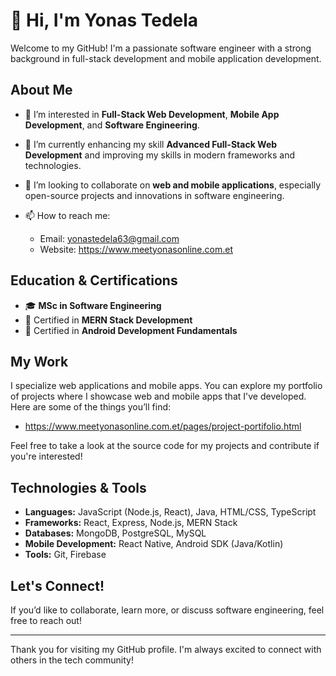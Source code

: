 # 👋 Hi, I'm Yonas Tedela
 

Welcome to my GitHub! I'm a passionate software engineer with a strong background in full-stack development and mobile application development.



## About Me

- 👀 I’m interested in **Full-Stack Web Development**, **Mobile App Development**, and **Software Engineering**.
- 🌱 I’m currently enhancing my skill **Advanced Full-Stack Web Development** and improving my skills in modern frameworks and technologies. 
- 💞️ I’m looking to collaborate on **web and mobile applications**, especially open-source projects and innovations in software engineering.

- 📫 How to reach me:
  - Email: yonastedela63@gmail.com 
  - Website: https://www.meetyonasonline.com.et


## Education & Certifications

- 🎓 **MSc in Software Engineering**
- 📜 Certified in **MERN Stack Development**
- 📜 Certified in **Android Development Fundamentals**



## My Work

I specialize web applications and mobile apps. You can explore my portfolio of projects where I showcase web and mobile apps that I've developed. Here are some of the things you’ll find: 

- https://www.meetyonasonline.com.et/pages/project-portifolio.html

Feel free to take a look at the source code for my projects and contribute if you're interested!



## Technologies & Tools

- **Languages:** JavaScript (Node.js, React), Java, HTML/CSS, TypeScript
- **Frameworks:** React, Express, Node.js, MERN Stack 
- **Databases:** MongoDB, PostgreSQL, MySQL
- **Mobile Development:** React Native, Android SDK (Java/Kotlin)
- **Tools:** Git, Firebase


## Let's Connect!

If you’d like to collaborate, learn more, or discuss software engineering, feel free to reach out!

---

Thank you for visiting my GitHub profile. I'm always excited to connect with others in the tech community!
